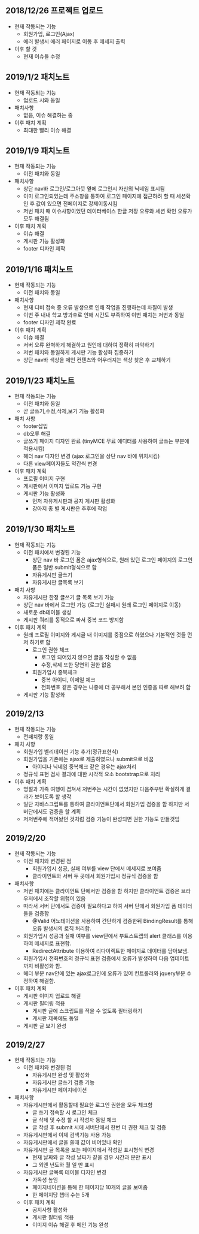 ## 2018/12/26 프로젝트 업로드

* 현재 작동되는 기능
  * 회원가입, 로그인(Ajax)
  * 에러 발생시 에러 페이지로 이동 후 메세지 출력
* 이후 할 것
  * 현재 이슈들 수정



## 2019/1/2 패치노트

* 현재 작동되는 기능
  * 업로드 시와 동일
* 패치사항
  * 없음, 이슈 해결하는 중
* 이후 패치 계획
  * 최대한 빨리 이슈 해결



## 2019/1/9 패치노트

* 현재 작동되는 기능
  * 이전 패치와 동일
* 패치사항
  * 상단 nav바 로그인/로그아웃 옆에 로그인시 자신의 닉네임 표시됨
  * 이미 로그인되있는데 주소창을 통하여 로그인 페이지에 접근하려 할 때 세션확인 후 값이 있으면 전페이지로 강제이동시킴
  * 저번 패치 때 이슈사항이었던 데이터베이스 한글 저장 오류와 세션 확인 오류가 모두 해결됨
* 이후 패치 계획
  * 이슈 해결
  * 게시판 기능 활성화
  * footer 디자인 제작



## 2019/1/16 패치노트

* 현재 작동되는 기능
  * 이전 패치와 동일
* 패치사항
  * 현재 디비 접속 중 오류 발생으로 인해 작업을 진행하는데 차질이 발생
  * 이번 주 내내 학교 방과후로 인해 시간도 부족하여 이번 패치는 저번과 동일
  * footer 디자인 제작 완료
* 이후 패치 계획
  * 이슈 해결
  * 서버 오류 완벽하게 해결하고 원인에 대하여 정확히 파악하기
  * 저번 패치와 동일하게 게시판 기능 활성화 집중하기
  * 상단 nav바 색상을 메인 컨텐츠와 어우러지는 색상 찾은 후 교체하기<br> 

## 2019/1/23 패치노트

* 현재 작동되는 기능
  * 이전 패치와 동일
  * 곧 글쓰기,수정,삭제,보기 기능 활성화
* 패치 사항
  * footer삽입
  * db오류 해결
  * 글쓰기 페이지 디자인 완료 (tinyMCE 무료 에디터를 사용하여 글쓰는 부분에 적용시킴)
  * 헤더 nav 디자인 변경 (ajax 로그인을 상단 nav 바에 위치시킴)
  * 다른 view페이지들도 약간씩 변경
* 이후 패치 계획
  * 프로필 이미지 구현
  * 게시판에서 이미지 업로드 기능 구현
  * 게시판 기능 활성화
    * 먼저 자유게시판과 공지 게시판 활성화
    * 강아지 종 별 게시판은 추후에 작업



## 2019/1/30 패치노트

* 현재 작동되는 기능
  * 이전 패치에서 변경된 기능
    * 상단 nav 바 로그인 폼은 ajax형식으로, 원래 있던 로그인 페이지의 로그인 폼은 일반 submit형식으로 함
    * 자유게시판 글쓰기
    * 자유게시판 글목록 보기
* 패치 사항
  * 자유게시판 한정 글쓰기 글 목록 보기 가능
  * 상단 nav 바에서 로그인 가능 (로그인 실패시 원래 로그인 페이지로 이동)
  * 새로운 db테이블 생성 
  * 게시판 쿼리를 동적으로 짜서 중복 코드 방지함
* 이후 패치 계획
  * 원래 프로필 이미지와 게시글 내 이미지를 중점으로 하였으나 기본적인 것들 먼저 하기로 함
    * 로그인 권한 체크
      * 로그인 되어있지 않으면 글을 작성할 수 없음
      * 수정,삭제 또한 당연히 권한 없음
    * 회원가입시 중복체크
      * 중복 아이디, 이메일 체크
      * 전화번호 같은 경우는 나중에 더 공부해서 본인 인증을 따로 해보려 함
  * 게시판 기능 활성화



## 2019/2/13

* 현재 작동되는 기능
  * 전패치랑 동일
* 패치 사항
  * 회원가입 벨리데이션 기능 추가(정규표현식)
  * 회원가입을 기존에는 ajax로 제출하였으나 submit으로 바꿈
    * 아이디나 닉네임 중복체크 같은 경우는 ajax처리
  * 정규식 표현 검사 결과에 대한 시각적 요소 bootstrap으로 처리
* 이후 패치 계획
  * 명절과 가족 여행이 겹쳐서 저번주는 시간이 없었지만 다음주부턴 확실하게 결과가 보이도록 할 생각
  * 일단 자바스크립트를 통하여 클라이언트단에서 회원가입 검증을 함 하지만 서버단에서도 검증을 할 계획
  * 저저번주에 적어놨던 것처럼 검증 기능이 완성되면 권한 기능도 만들것임



## 2019/2/20

* 현재 작동되는 기능
  * 이전 패치와 변경된 점
    * 회원가입시 성공, 실패 여부를 view 단에서 메세지로 보여줌
    * 클라이언트와 서버 두 곳에서 회원가입시 정규식 검증을 함
* 패치사항
  * 저번 패치에는 클라이언트 단에서만 검증을 함 하지만 클라이언트 검증은 브라우저에서 조작할 위험이 있음
  * 따라서 서버 단에서도 검증이 필요하다고 하여 서버 단에서 회원가입 폼 데이터들을 검증함
    * @Valid 어노테이션을 사용하여 간단하게 검증한뒤 BindingResult를 통해 오류 발생시의 로직 처리함.
  * 회원가입시 성공과 실패 여부를 view단에서 부트스트랩의 alert 클래스를 이용하여 메세지로 표현함.
    * RedirectAttribute 이용하여 리다이렉트한 페이지로 데이터를 담아보냄.
  * 회원가입시 전화번호의 정규식 표현 검증에서 오류가 발생하여 다음 업데이트까지 비활성화 함.
  * 헤더 부분 nav안에 있는 ajax로그인에 오류가 있어 컨트롤러와 jquery부분 수정하여 해결함.
* 이후 패치 계획
  * 게시판 이미지 업로드 해결
  * 게시판 필터링 적용
    * 게시판 글에 스크립트를 적을 수 없도록 필터링하기
    * 게시판 제목에도 동일
  * 게시판 글 보기 완성



## 2019/2/27

* 현재 작동되는 기능
  * 이전 패치와 변경된 점
    * 자유게시판 완성 및 활성화
    * 자유게시판 글쓰기 검증 기능
    * 자유게시판 페이지네이션
* 패치사항
  * 자유게시판에서 활동할때 필요한 로그인 권한을 모두 체크함
    * 글 쓰기 접속할 시 로그인 체크
    * 글 삭제 및 수정 할 시 작성자 동일 체크
    * 글 작성 후 submit 시에 서버단에서 한번 더 권한 체크 및 검증
  * 자유게시판에서 이제 검색기능 사용 가능
  * 자유게시판에서 글을 쓸때 값이 비어있나 확인
  * 자유게시판 글 목록을 보는 페이지에서 작성일 표시형식 변경
    * 현재 날짜와 글 작성 날짜가 같을 경우 시간과 분만 표시
    * 그 외엔 년도와 월 일 만 표시
  * 자유게시판 글목록 테이블 디자인 변경
    * 가독성 높임
    * 페이지네이션을 통해 한 페이지당 10개의 글을 보여줌
    * 한 페이지당 챕터 수는 5개
  * 이후 패치 계획
    * 공지사항 활성화
    * 게시판 필터링 적용
    * 이미지 이슈 해결 후 메인 기능 완성

